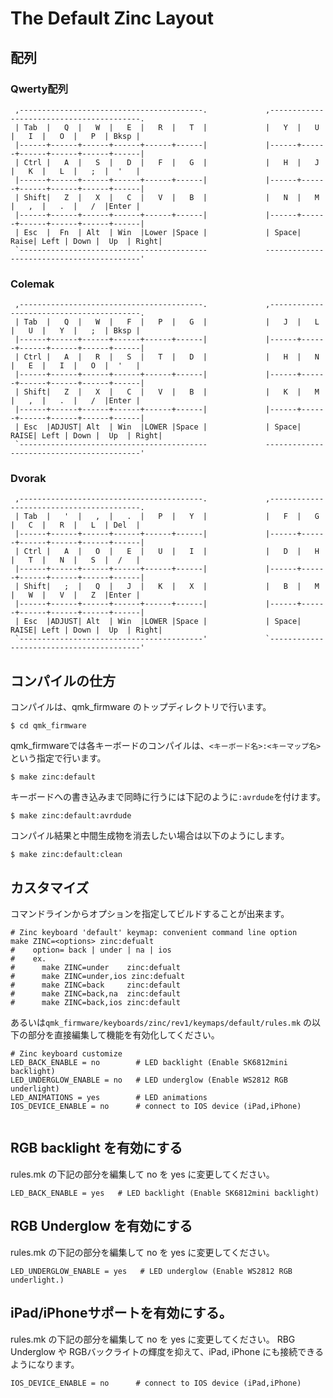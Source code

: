 # The Default Zinc Layout
## 配列

### Qwerty配列

```
 ,-----------------------------------------.             ,-----------------------------------------.
 | Tab  |   Q  |   W  |   E  |   R  |   T  |             |   Y  |   U  |   I  |   O  |   P  | Bksp |
 |------+------+------+------+------+------|             |------+------+------+------+------+------|
 | Ctrl |   A  |   S  |   D  |   F  |   G  |             |   H  |   J  |   K  |   L  |   ;  |  '   |
 |------+------+------+------+------+------|             |------+------+------+------+------+------|
 | Shift|   Z  |   X  |   C  |   V  |   B  |             |   N  |   M  |   ,  |   .  |   /  |Enter |
 |------+------+------+------+------+------|             |------+------+------+------+------+------|
 | Esc  |  Fn  | Alt  | Win  |Lower |Space |             | Space| Raise| Left | Down |  Up  | Right|
 `------------------------------------------             ------------------------------------------'
```

### Colemak

```
 ,-----------------------------------------.             ,-----------------------------------------.
 | Tab  |   Q  |   W  |   F  |   P  |   G  |             |   J  |   L  |   U  |   Y  |   ;  | Bksp |
 |------+------+------+------+------+------|             |------+------+------+------+------+------|
 | Ctrl |   A  |   R  |   S  |   T  |   D  |             |   H  |   N  |   E  |   I  |   O  |  '   |
 |------+------+------+------+------+------|             |------+------+------+------+------+------|
 | Shift|   Z  |   X  |   C  |   V  |   B  |             |   K  |   M  |   ,  |   .  |   /  |Enter |
 |------+------+------+------+------+------|             |------+------+------+------+------+------|
 | Esc  |ADJUST| Alt  | Win  |LOWER |Space |             | Space| RAISE| Left | Down |  Up  | Right|
 `------------------------------------------             ------------------------------------------'
```   
 
### Dvorak

```
 ,-----------------------------------------.             ,-----------------------------------------.
 | Tab  |   '  |   ,  |   .  |   P  |   Y  |             |   F  |   G  |   C  |   R  |   L  | Del  |
 |------+------+------+------+------+------|             |------+------+------+------+------+------|
 | Ctrl |   A  |   O  |   E  |   U  |   I  |             |   D  |   H  |   T  |   N  |   S  |  /   |
 |------+------+------+------+------+------|             |------+------+------+------+------+------|
 | Shift|   ;  |   Q  |   J  |   K  |   X  |             |   B  |   M  |   W  |   V  |   Z  |Enter |
 |------+------+------+------+------+------|             |------+------+------+------+------+------|
 | Esc  |ADJUST| Alt  | Win  |LOWER |Space |             | Space| RAISE| Left | Down |  Up  | Right|
 `-----------------------------------------'             `-----------------------------------------'
```


## コンパイルの仕方

コンパイルは、qmk_firmware のトップディレクトリで行います。

```
$ cd qmk_firmware
```
qmk_firmwareでは各キーボードのコンパイルは、`<キーボード名>:<キーマップ名>`という指定で行います。

```
$ make zinc:default
```

キーボードへの書き込みまで同時に行うには下記のように`:avrdude`を付けます。

```
$ make zinc:default:avrdude
```

コンパイル結果と中間生成物を消去したい場合は以下のようにします。

```
$ make zinc:default:clean
```

## カスタマイズ

コマンドラインからオプションを指定してビルドすることが出来ます。

```
# Zinc keyboard 'default' keymap: convenient command line option
make ZINC=<options> zinc:defualt
#    option= back | under | na | ios
#    ex.
#      make ZINC=under    zinc:defualt
#      make ZINC=under,ios zinc:defualt
#      make ZINC=back     zinc:default
#      make ZINC=back,na  zinc:default
#      make ZINC=back,ios zinc:default
```

あるいは`qmk_firmware/keyboards/zinc/rev1/keymaps/default/rules.mk` の以下の部分を直接編集して機能を有効化してください。

```
# Zinc keyboard customize
LED_BACK_ENABLE = no        # LED backlight (Enable SK6812mini backlight)
LED_UNDERGLOW_ENABLE = no   # LED underglow (Enable WS2812 RGB underlight)
LED_ANIMATIONS = yes        # LED animations
IOS_DEVICE_ENABLE = no      # connect to IOS device (iPad,iPhone)


```

## RGB backlight を有効にする

rules.mk の下記の部分を編集して no を yes に変更してください。
```
LED_BACK_ENABLE = yes   # LED backlight (Enable SK6812mini backlight)
```


## RGB Underglow を有効にする

rules.mk の下記の部分を編集して no を yes に変更してください。
```
LED_UNDERGLOW_ENABLE = yes   # LED underglow (Enable WS2812 RGB underlight.)
```


## iPad/iPhoneサポートを有効にする。

rules.mk の下記の部分を編集して no を yes に変更してください。
RBG Underglow や RGBバックライトの輝度を抑えて、iPad, iPhone にも接続できるようになります。

```
IOS_DEVICE_ENABLE = no      # connect to IOS device (iPad,iPhone)
```
